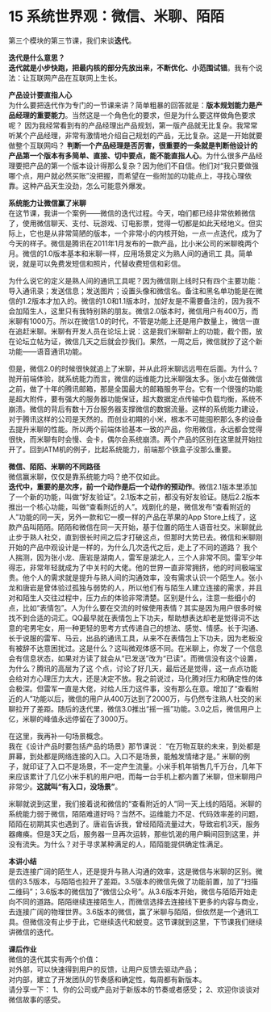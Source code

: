 # 15 系统世界观：微信、米聊、陌陌

第三个模块的第三节课，我们来谈**迭代**。

**迭代是什么意思？**<br/>
**迭代就是小步快跑，把最内核的部分先放出来，不断优化、小范围试错**。我有个说法：让互联网产品在互联网上生长。

**产品设计要直指人心**<br/>
为什么要把迭代作为专门的一节课来讲？简单粗暴的回答就是：**版本规划能力是产品经理的重要能力**。当然这是一个角色化的要求，但是为什么要这样做角色要求呢？ 因为我经常看到有的产品经理出产品规划，第一版产品就无比复杂。我常常听某个产品经理，非常有激情地介绍自己规划的产品，无比复杂。这是一开始就要做整个互联网吗？ **判断一个产品经理是否厉害，很重要的一条就是判断他设计的产品第一个版本有多简单、直接、切中要点，能不能直指人心**。为什么很多产品经理要把产品的第一个版本设计得那么复杂？因为他们不自信。他们对“我只要做强哪个点，用户就必然买账”没把握，而希望在一些附加的功能点上，寻找心理依靠。这种产品天生没劲，怎么可能意外爆发。

**系统能力让微信赢了米聊**<br/>
在这节课，我讲一个案例——微信的迭代过程。今天，咱们都已经非常依赖微信了，使用微信聊天、支付、玩游戏、订电影票，觉得一切都是如此天经地义。但实际上，它也是从非常简陋的版本，一个非常小的内核开始，一点一点迭代，成为了今天的样子。微信是腾讯在2011年1月发布的一款产品，比小米公司的米聊晚两个月。微信的1.0版本基本和米聊一样，应用场景定义为熟人间的通讯工 具。简单说，就是可以免费发短信和照片，代替收费短信和彩信。

为什么说它的定义是熟人间的通讯工具呢？因为微信刚上线时只有四个主要功能：导入通讯录；发送信息；发送图片；设置头像和微信名。备注和黑名单功能是在微信的1.2版本才加入的。微信的1.0和1.1版本时，加好友是不需要备注的，因为我不会加陌生人，这里只有我特别熟的朋友。微信2.0版本时，微信用户有400万，而米聊有1000万。所以在微信1.0的时代，不管是功能上还是用户数量上，微信一直在追赶米聊。米聊有开发人员在论坛上说：这是我们米聊新上的功能，截个图，放在论坛立帖为证，微信几天之后就会抄我们。果然，一周之后，微信就抄了这个新功能——语音通讯功能。

但是，微信2.0的时候很快就追上了米聊，并从此将米聊远远甩在后面。为什么？抛开前端体验，就系统能力而言，微信的运维能力比米聊强太多。张小龙在做微信之前，做了十年的腾讯邮箱，那是全国最大的邮箱服务平台。它有一个很强的功能是超大附件，要有强大的服务器功能保证，超大数据定点传输中负载均衡，系统不崩溃。微信的背后有数十万台服务器支撑微信的数据流量。这样的系统能力建设，对于腾讯这样的公司是天然的。而创业初期的小米，根本不可能囤积那么多的设备去提升米聊的性能。所以两个前端体验基本一致的产品，你用微信，永远都会觉得很快，而米聊有时会慢、会卡，偶尔会系统崩溃。两个产品的区别在这里就开始拉开了。回到ATM机的例子，比起系统能力，前端那个铁盒子没那么重要。

**微信、陌陌、米聊的不同路径**<br/>
微信赢米聊，仅仅是靠系统能力吗？绝不仅如此。<br/>
**迭代中，重要的是次序，前一个动作是后一个动作的预动作**。微信2.1版本里添加了一个新的功能，叫做“好友验证”。2.1版本之前，都没有好友验证。随后2.2版本推出一个核心功能，叫做“查看附近的人”。戏剧化的是，微信发布“查看附近的人”功能的同一天，另外一款和它一模一样的产品在苹果的App Store上线了，这款产品叫陌陌。陌陌和微信在同一天开始，基于位置的陌生人语音社交。米聊就此止步于熟人社交，直到很长时间之后才打破这点，但那时大势已去。微信和米聊刚开始的产品中观设计是一样的，为什么几次迭代之后，走上了不同的道路？ 我个人揣测，因为张小龙、唐岩是湖南人，雷军是湖北人，三个人非常不同。雷军少年得志，非常年轻就成为了中关村的大佬。他的世界一直非常拥挤，他的时间极端宝贵。他个人的需求就是提升与熟人间的沟通效率，没有需求认识一个陌生人。张小龙和唐岩是曾体验过孤独与弱势的人，所以他们有与陌生人建立连接的需求，并且对和陌生人交往过程中，压力点的体验非常清楚。区别是什么，注意一些细小的点，比如“表情包”。人为什么要在交流的时候使用表情？其实是因为用户很多时候找不到合适的词汇。QQ最早就在表情包上下功夫，帮助想表达却老是觉得词不达意的宅男宅女，用一种更轻的思考方式传递自己的想法、感觉、情感。长于沟通、长于说服的雷军、马云，出品的通讯工具，从来不在表情包上下功夫，因为老板没有被辞不达意困扰过。这是什么？这叫微观体感不同。在米聊上，你发了一个信息会有信息状态，如果对方读了就会从“已发送”改为“已读”。而微信没有这个设置，为什么？腾讯的高层为了这 个点，讨论了好几天，最后还是觉得，这一点点功能会给对方心理压力太大，还是决定不放。我之前说过，马化腾对压力和确定性的体会极深。但雷军一直是大佬，对给人压力这件事，没有那么在意。增加了“查看附近的人”功能以后，微信的用户从400万达到了2000万，与仍然专注熟人社交的米聊拉开了差距。随后的迭代里，微信3.0推出“摇一摇”功能。3.0之后，微信用户上亿，米聊的峰值永远停留在了3000万。

在这里，我再补一句场景概念。<br/>
我在《设计产品时要包括产品的场景》那节课说： “在万物互联的未来，到处都是屏幕，到处都是网络连接的入口。入口不是场景，能触发情绪才是。” 米聊的例子，就印证了入口不是场景，不一定产生流量。小米手机年销售几千万台，几年下来应该累计了几亿小米手机的用户吧，而每一台手机上都内置了米聊，但米聊用户非常少。**这就叫“有入口，没场景”**。

米聊就说到这里，我们接着说和微信的“查看附近的人”同一天上线的陌陌。米聊的系统能力弱于微信，陌陌难道好吗？当然不。运维能力不足、代码效率差的问题，陌陌在初期其实也遇到了。唐岩告诉我，曾经陌陌流量过大，导致宕机3天，服务器瘫痪。但是3天之后，服务器一旦再次运转，那些饥渴的用户瞬间回到这里，并没有流失。为什么？对于寻求某种满足的人，陌陌能提供确定性满足。

**本讲小结**<br/>
是去连接广阔的陌生人，还是提升与熟人沟通的效率，这是微信与米聊的区别。微信的3.5版本，与陌陌也拉开了差距。3.5版本的微信先做了功能前置，加了“扫描二维码”；3.6版本的微信加了“微信公众号”。从3.6版本开始，微信与陌陌开始走向不同的道路。陌陌继续连接陌生人，而微信选择去连接线下更多的内容与商业，去连接广阔的物理世界。3.6版本的微信，赢了米聊与陌陌，但依然是一个通讯工具。但微信没有止步于此，它继续迭代和蜕变。这节课就到这里，下节课我们继续讲微信的迭代。

**课后作业**<br/>
微信的迭代其实有两个价值：<br/>
对外部，可以快速得到用户的反馈，让用户反馈去驱动产品；<br/>
对内部，建立了开发团队的节奏感和确定性，每周都有新版本。<br/>
请分享一下：
	1、你的公司或产品对于新版本的节奏或者感受；
	2、欢迎你谈谈对微信故事的感受。